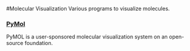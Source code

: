 #Molecular Visualization
Various programs to visualize molecules.

### [PyMol](http://www.pymolwiki.org/index.php/Main_Page)
PyMOL is a user-sponsored molecular visualization system on an open-source foundation.


